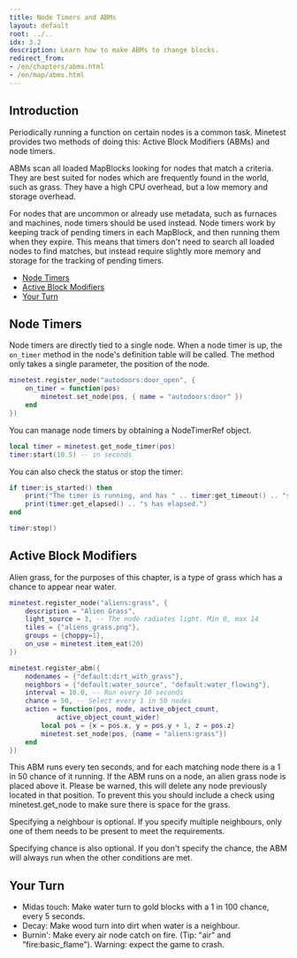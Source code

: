 ```yaml
---
title: Node Timers and ABMs
layout: default
root: ../..
idx: 3.2
description: Learn how to make ABMs to change blocks.
redirect_from:
- /en/chapters/abms.html
- /en/map/abms.html
---
```


## Introduction

Periodically running a function on certain nodes is a common task.
Minetest provides two methods of doing this: Active Block Modifiers (ABMs) and node timers.

ABMs scan all loaded MapBlocks looking for nodes that match a criteria.
They are best suited for nodes which are frequently found in the world,
such as grass.
They have a high CPU overhead, but a low memory and storage overhead.

For nodes that are uncommon or already use metadata, such as furnaces
and machines, node timers should be used instead.
Node timers work by keeping track of pending timers in each MapBlock, and then
running them when they expire.
This means that timers don't need to search all loaded nodes to find matches,
but instead require slightly more memory and storage for the tracking
of pending timers.

* [Node Timers](#node-timers)
* [Active Block Modifiers](#active-block-modifiers)
* [Your Turn](#your-turn)

## Node Timers

Node timers are directly tied to a single node.
When a node timer is up, the `on_timer` method in the node's definition table will
be called.
The method only takes a single parameter, the position of the node.

```lua
minetest.register_node("autodoors:door_open", {
    on_timer = function(pos)
        minetest.set_node(pos, { name = "autodoors:door" })
    end
})
```

You can manage node timers by obtaining a NodeTimerRef object.

```lua
local timer = minetest.get_node_timer(pos)
timer:start(10.5) -- in seconds
```

You can also check the status or stop the timer:

```lua
if timer:is_started() then
    print("The timer is running, and has " .. timer:get_timeout() .. "s remaining!")
    print(timer:get_elapsed() .. "s has elapsed.")
end

timer:stop()
```

## Active Block Modifiers

Alien grass, for the purposes of this chapter, is a type of grass which
has a chance to appear near water.


```lua
minetest.register_node("aliens:grass", {
    description = "Alien Grass",
    light_source = 3, -- The node radiates light. Min 0, max 14
    tiles = {"aliens_grass.png"},
    groups = {choppy=1},
    on_use = minetest.item_eat(20)
})

minetest.register_abm({
    nodenames = {"default:dirt_with_grass"},
    neighbors = {"default:water_source", "default:water_flowing"},
    interval = 10.0, -- Run every 10 seconds
    chance = 50, -- Select every 1 in 50 nodes
    action = function(pos, node, active_object_count,
            active_object_count_wider)
        local pos = {x = pos.x, y = pos.y + 1, z = pos.z}
        minetest.set_node(pos, {name = "aliens:grass"})
    end
})
```

This ABM runs every ten seconds, and for each matching node there is
a 1 in 50 chance of it running.
If the ABM runs on a node, an alien grass node is placed above it.
Please be warned, this will delete any node previously located in that position.
To prevent this you should include a check using minetest.get_node to make sure there is space for the grass.

Specifying a neighbour is optional.
If you specify multiple neighbours, only one of them needs to be
present to meet the requirements.

Specifying chance is also optional.
If you don't specify the chance, the ABM will always run when the other conditions are met.

## Your Turn

* Midas touch: Make water turn to gold blocks with a 1 in 100 chance, every 5 seconds.
* Decay: Make wood turn into dirt when water is a neighbour.
* Burnin': Make every air node catch on fire. (Tip: "air" and "fire:basic_flame").
  Warning: expect the game to crash.
